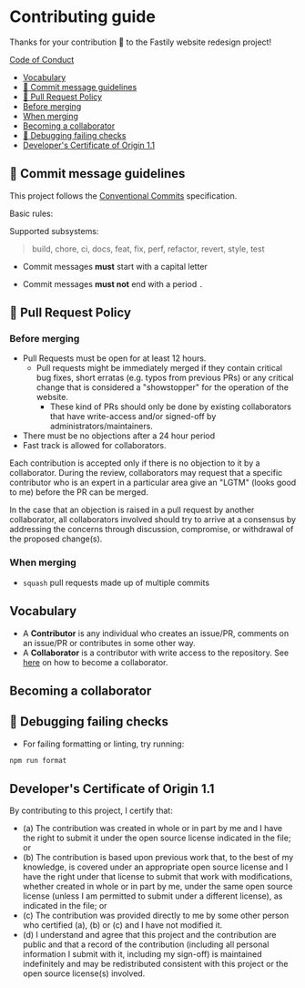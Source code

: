 # Contributing guide

Thanks for your contribution 🥳 to the Fastily website redesign project!

[Code of Conduct](https://github.com/fastify/.github/blob/main/CODE_OF_CONDUCT.md)

* [Vocabulary](#vocabulary)
* [📝 Commit message guidelines](#-commit-message-guidelines)
* [📜 Pull Request Policy](#-pull-request-policy)
* [Before merging](#before-merging)
* [When merging](#when-merging)
* [Becoming a collaborator](#becoming-a-collaborator)
* [🐛 Debugging failing checks](#-debugging-failing-checks)
* [Developer's Certificate of Origin 1.1](#developers-certificate-of-origin-11)

## 📝 Commit message guidelines

This project follows the [Conventional Commits](https://www.conventionalcommits.org/en/v1.0.0/) specification.

Basic rules:

Supported subsystems:
> build, chore, ci, docs, feat, fix, perf, refactor, revert, style, test

* Commit messages **must** start with a capital letter

* Commit messages **must not** end with a period `.`

## 📜 Pull Request Policy

### Before merging

* Pull Requests must be open for at least 12 hours.
  * Pull requests might be immediately merged if they contain critical bug fixes, short erratas (e.g. typos from previous PRs) or any critical change that is considered a "showstopper" for the operation of the website.
    * These kind of PRs should only be done by existing collaborators that have write-access and/or signed-off by administrators/maintainers.
* There must be no objections after a 24 hour period
* Fast track is allowed for collaborators.

Each contribution is accepted only if there is no objection to it by a collaborator. During the review, collaborators may request that a specific contributor who is an expert in a particular area give an "LGTM" (looks good to me) before the PR can be merged.

In the case that an objection is raised in a pull request by another collaborator, all collaborators involved should try to arrive at a consensus by addressing the concerns through discussion, compromise, or withdrawal of the proposed change(s).

### When merging

* `squash` pull requests made up of multiple commits

## Vocabulary

* A **Contributor** is any individual who creates an issue/PR, comments on an issue/PR
  or contributes in some other way.
* A **Collaborator** is a contributor with write access to the repository. See [here](#becoming-a-collaborator) on how to become a collaborator.

## Becoming a collaborator

<!-- Write some text about this -->

## 🐛 Debugging failing checks

* For failing formatting or linting, try running:

```bash
npm run format
```

## Developer's Certificate of Origin 1.1

By contributing to this project, I certify that:

* (a) The contribution was created in whole or in part by me and I have the right to
  submit it under the open source license indicated in the file; or
* (b) The contribution is based upon previous work that, to the best of my knowledge,
  is covered under an appropriate open source license and I have the right under that
  license to submit that work with modifications, whether created in whole or in part
  by me, under the same open source license (unless I am permitted to submit under a
  different license), as indicated in the file; or
* (c) The contribution was provided directly to me by some other person who certified
  (a), (b) or (c) and I have not modified it.
* (d) I understand and agree that this project and the contribution are public and that
  a record of the contribution (including all personal information I submit with it,
  including my sign-off) is maintained indefinitely and may be redistributed consistent
  with this project or the open source license(s) involved.

